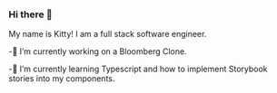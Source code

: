 ### Hi there 👋


My name is Kitty! I am a full stack software engineer.

-:round_pushpin: I’m currently working on a Bloomberg Clone.

-:pencil: I’m currently learning Typescript and how to implement Storybook stories into my components.

